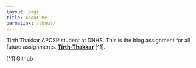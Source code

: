 ```yaml
---
layout: page
title: About Me
permalink: /about/
---
```


Tirth Thakkar APCSP student at DNHS. This is the blog assignment for all future assignments.  **[Tirth-Thakkar](https://github.com/Tirth-Thakkar)** [^1].



[^1] Github 
